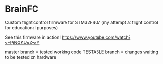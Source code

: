 # BrainFC
Custom flight control firmware for STM32F407 (my attempt at flight control for educational purposes)

See this firmware in action!
https://www.youtube.com/watch?v=PjNGKUeZyxY


master branch = tested working code
TESTABLE branch = changes waiting to be tested on hardware
